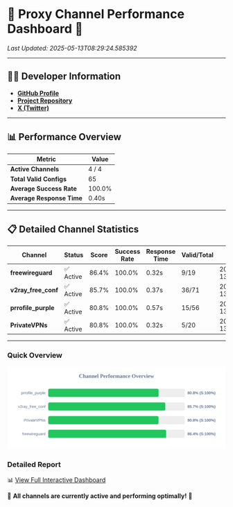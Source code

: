 # 🌟 Proxy Channel Performance Dashboard 🌟

_Last Updated: 2025-05-13T08:29:24.585392_

---

## 👩‍💻 Developer Information

- **[GitHub Profile](https://github.com/4n0nymou3)**  
- **[Project Repository](https://github.com/4n0nymou3/multi-proxy-config-fetcher)**  
- **[X (Twitter)](https://x.com/4n0nymou3)**  

---

## 📊 Performance Overview

| Metric                | Value       |
|-----------------------|-------------|
| **Active Channels**   | 4 / 4       |
| **Total Valid Configs** | 65          |
| **Average Success Rate** | 100.0%      |
| **Average Response Time** | 0.40s       |

---

## 📋 Detailed Channel Statistics

| Channel          | Status     | Score  | Success Rate | Response Time | Valid/Total | Last Success               |
|------------------|------------|--------|--------------|---------------|-------------|----------------------------|
| **freewireguard**  | ✅ Active  | 86.4%  | 100.0% | 0.32s         | 9/19       | 2025-05-13T08:29:24.583572 |
| **v2ray_free_conf**  | ✅ Active  | 85.7%  | 100.0% | 0.37s         | 36/71       | 2025-05-13T08:29:23.879699 |
| **prrofile_purple**  | ✅ Active  | 80.8%  | 100.0% | 0.57s         | 15/56       | 2025-05-13T08:29:23.410244 |
| **PrivateVPNs**  | ✅ Active  | 80.8%  | 100.0% | 0.32s         | 5/20       | 2025-05-13T08:29:24.232663 |

---

### Quick Overview
<div align="center">
  <a href="https://raw.githubusercontent.com/nullluser/NullRepo/refs/heads/main/assets/channel_stats_chart.svg">
    <img src="https://raw.githubusercontent.com/nullluser/NullRepo/refs/heads/main/assets/channel_stats_chart.svg" alt="Source Performance Statistics" width="800">
  </a>
</div>

### Detailed Report
📊 [View Full Interactive Dashboard](https://htmlpreview.github.io/?https://github.com/nullluser/NullRepo/blob/main/assets/performance_report.html)

🎉 **All channels are currently active and performing optimally!** 🎉
